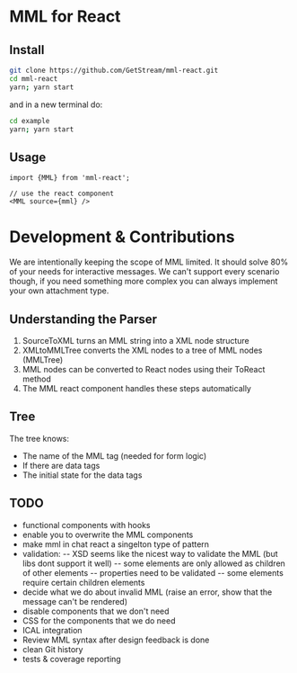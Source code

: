 # MML for React

## Install

```bash
git clone https://github.com/GetStream/mml-react.git
cd mml-react
yarn; yarn start
```

and in a new terminal do:

```bash
cd example
yarn; yarn start
```

## Usage

```
import {MML} from 'mml-react';

// use the react component
<MML source={mml} />
```

# Development & Contributions

We are intentionally keeping the scope of MML limited.
It should solve 80% of your needs for interactive messages.
We can't support every scenario though, if you need something more complex you can always implement your own attachment type.

## Understanding the Parser

1. SourceToXML turns an MML string into a XML node structure
2. XMLtoMMLTree converts the XML nodes to a tree of MML nodes (MMLTree)
3. MML nodes can be converted to React nodes using their ToReact method
4. The MML react component handles these steps automatically

## Tree

The tree knows:

- The name of the MML tag (needed for form logic)
- If there are data tags
- The initial state for the data tags

## TODO

- functional components with hooks
- enable you to overwrite the MML components
- make mml in chat react a singelton type of pattern
- validation:
  -- XSD seems like the nicest way to validate the MML (but libs dont support it well)
  -- some elements are only allowed as children of other elements
  -- properties need to be validated
  -- some elements require certain children elements
- decide what we do about invalid MML (raise an error, show that the message can't be rendered)
- disable components that we don't need
- CSS for the components that we do need
- ICAL integration
- Review MML syntax after design feedback is done
- clean Git history
- tests & coverage reporting
